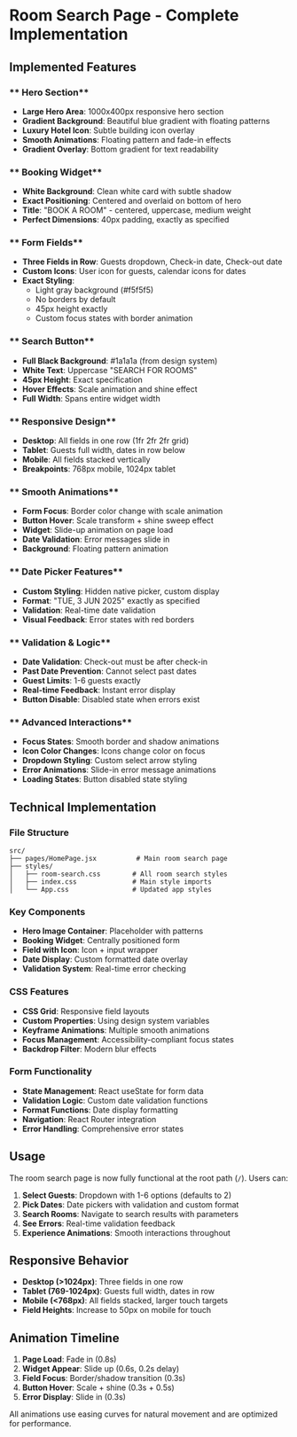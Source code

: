 # Room Search Page - Complete Implementation

##  Implemented Features

### ** Hero Section**
- **Large Hero Area**: 1000x400px responsive hero section
- **Gradient Background**: Beautiful blue gradient with floating patterns
- **Luxury Hotel Icon**: Subtle building icon overlay
- **Smooth Animations**: Floating pattern and fade-in effects
- **Gradient Overlay**: Bottom gradient for text readability

### ** Booking Widget**
- **White Background**: Clean white card with subtle shadow
- **Exact Positioning**: Centered and overlaid on bottom of hero
- **Title**: "BOOK A ROOM" - centered, uppercase, medium weight
- **Perfect Dimensions**: 40px padding, exactly as specified

### ** Form Fields**
- **Three Fields in Row**: Guests dropdown, Check-in date, Check-out date
- **Custom Icons**: User icon for guests, calendar icons for dates
- **Exact Styling**: 
  - Light gray background (#f5f5f5)
  - No borders by default
  - 45px height exactly
  - Custom focus states with border animation

### ** Search Button**
- **Full Black Background**: #1a1a1a (from design system)
- **White Text**: Uppercase "SEARCH FOR ROOMS"
- **45px Height**: Exact specification
- **Hover Effects**: Scale animation and shine effect
- **Full Width**: Spans entire widget width

### ** Responsive Design**
- **Desktop**: All fields in one row (1fr 2fr 2fr grid)
- **Tablet**: Guests full width, dates in row below
- **Mobile**: All fields stacked vertically
- **Breakpoints**: 768px mobile, 1024px tablet

### ** Smooth Animations**
- **Form Focus**: Border color change with scale animation
- **Button Hover**: Scale transform + shine sweep effect
- **Widget**: Slide-up animation on page load
- **Date Validation**: Error messages slide in
- **Background**: Floating pattern animation

### ** Date Picker Features**
- **Custom Styling**: Hidden native picker, custom display
- **Format**: "TUE, 3 JUN 2025" exactly as specified
- **Validation**: Real-time date validation
- **Visual Feedback**: Error states with red borders

### ** Validation & Logic**
- **Date Validation**: Check-out must be after check-in
- **Past Date Prevention**: Cannot select past dates
- **Guest Limits**: 1-6 guests exactly
- **Real-time Feedback**: Instant error display
- **Button Disable**: Disabled state when errors exist

### ** Advanced Interactions**
- **Focus States**: Smooth border and shadow animations
- **Icon Color Changes**: Icons change color on focus
- **Dropdown Styling**: Custom select arrow styling
- **Error Animations**: Slide-in error message animations
- **Loading States**: Button disabled state styling

##  Technical Implementation

### **File Structure**
```
src/
├── pages/HomePage.jsx          # Main room search page
├── styles/
│   ├── room-search.css        # All room search styles
│   ├── index.css              # Main style imports
│   └── App.css                # Updated app styles
```

### **Key Components**
- **Hero Image Container**: Placeholder with patterns
- **Booking Widget**: Centrally positioned form
- **Field with Icon**: Icon + input wrapper
- **Date Display**: Custom formatted date overlay
- **Validation System**: Real-time error checking

### **CSS Features**
- **CSS Grid**: Responsive field layouts
- **Custom Properties**: Using design system variables
- **Keyframe Animations**: Multiple smooth animations
- **Focus Management**: Accessibility-compliant focus states
- **Backdrop Filter**: Modern blur effects

### **Form Functionality**
- **State Management**: React useState for form data
- **Validation Logic**: Custom date validation functions
- **Format Functions**: Date display formatting
- **Navigation**: React Router integration
- **Error Handling**: Comprehensive error states

##  Usage

The room search page is now fully functional at the root path (`/`). Users can:

1. **Select Guests**: Dropdown with 1-6 options (defaults to 2)
2. **Pick Dates**: Date pickers with validation and custom format
3. **Search Rooms**: Navigate to search results with parameters
4. **See Errors**: Real-time validation feedback
5. **Experience Animations**: Smooth interactions throughout

##  Responsive Behavior

- **Desktop (>1024px)**: Three fields in one row
- **Tablet (769-1024px)**: Guests full width, dates in row
- **Mobile (<768px)**: All fields stacked, larger touch targets
- **Field Heights**: Increase to 50px on mobile for touch

##  Animation Timeline

1. **Page Load**: Fade in (0.8s)
2. **Widget Appear**: Slide up (0.6s, 0.2s delay)
3. **Field Focus**: Border/shadow transition (0.3s)
4. **Button Hover**: Scale + shine (0.3s + 0.5s)
5. **Error Display**: Slide in (0.3s)

All animations use easing curves for natural movement and are optimized for performance.
